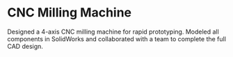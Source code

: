 # CNC Milling Machine
Designed a 4-axis CNC milling machine for rapid prototyping. Modeled all components in SolidWorks and collaborated with a team to complete the full CAD design.
